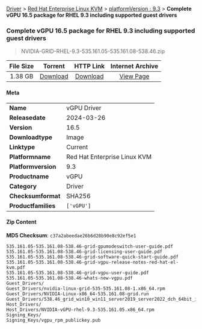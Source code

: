 
[Driver](/README.md)  >  [Red Hat Enterprise Linux KVM](/index/Driver/Red_Hat_Enterprise_Linux_KVM.md)  >  [platformVersion : 9.3](/index/Driver/Red_Hat_Enterprise_Linux_KVM/9.3.md)  >  **Complete vGPU 16.5 package for RHEL 9.3 including supported guest drivers**


###    Complete vGPU 16.5 package for RHEL 9.3 including supported guest drivers

> NVIDIA-GRID-RHEL-9.3-535.161.05-535.161.08-538.46.zip   


| **File Size** | **Torrent**  | **HTTP Link** | **Internet Archive** |
|:-------------:|:------------:|:-------------:|:--------------------:|
| 1.38 GB |  [Download](https://archive.org/download/nvgpu_NVIDIA-GRID-RHEL-9.3-535.161.05-535.161.08-538.46.zip/nvgpu_NVIDIA-GRID-RHEL-9.3-535.161.05-535.161.08-538.46.zip_archive.torrent)       | [Download](https://archive.org/compress/nvgpu_NVIDIA-GRID-RHEL-9.3-535.161.05-535.161.08-538.46.zip) | [View Page](https://archive.org/details/nvgpu_NVIDIA-GRID-RHEL-9.3-535.161.05-535.161.08-538.46.zip)       |

#### Meta

<table>
<tr><td><strong>Name</strong></td><td>vGPU Driver</td></tr>
<tr><td><strong>Releasedate</strong></td><td>2024-03-26</td></tr>
<tr><td><strong>Version</strong></td><td>16.5</td></tr>
<tr><td><strong>Downloadtype</strong></td><td>Image</td></tr>
<tr><td><strong>Linktype</strong></td><td>Current</td></tr>
<tr><td><strong>Platformname</strong></td><td>Red Hat Enterprise Linux KVM</td></tr>
<tr><td><strong>Platformversion</strong></td><td>9.3</td></tr>
<tr><td><strong>Productname</strong></td><td>vGPU</td></tr>
<tr><td><strong>Category</strong></td><td>Driver</td></tr>
<tr><td><strong>Checksumformat</strong></td><td>SHA256</td></tr>
<tr><td><strong>Productfamilies</strong></td><td><code>['vGPU']</code></td></tr>
</table>

#### Zip Content

**MD5 Checksum**: `c37a2abeedae26b6d28b90e8c92ef5e1`

```text
535.161.05-535.161.08-538.46-grid-gpumodeswitch-user-guide.pdf
535.161.05-535.161.08-538.46-grid-licensing-user-guide.pdf
535.161.05-535.161.08-538.46-grid-software-quick-start-guide.pdf
535.161.05-535.161.08-538.46-grid-vgpu-release-notes-red-hat-el-kvm.pdf
535.161.05-535.161.08-538.46-grid-vgpu-user-guide.pdf
535.161.05-535.161.08-538.46-whats-new-vgpu.pdf
Guest_Drivers/
Guest_Drivers/nvidia-linux-grid-535-535.161.08-1.x86_64.rpm
Guest_Drivers/NVIDIA-Linux-x86_64-535.161.08-grid.run
Guest_Drivers/538.46_grid_win10_win11_server2019_server2022_dch_64bit_international.exe
Host_Drivers/
Host_Drivers/NVIDIA-vGPU-rhel-9.3-535.161.05.x86_64.rpm
Signing_Keys/
Signing_Keys/vgpu_rpm_publickey.pub
```
